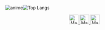 ![anime](https://media.discordapp.net/attachments/497958230396239878/1144263165794865244/pngegg11.png)![Top Langs](https://github-readme-stats.vercel.app/api/top-langs/?username=Miukiyn&layout=compact&theme=dracula)

<div align="center">
  <a href="https://www.instagram.com/miukiyn/"><img aling="center" alt="MacOS/IOS" height="30" width="30" src="https://upload.wikimedia.org/wikipedia/commons/thumb/a/a5/Instagram_icon.png/2048px-Instagram_icon.png"/>
  <a href="https://www.linkedin.com/in/miukiyn/"><img aling="center" alt="MacOS/IOS" height="30" width="30" src="https://cdn-icons-png.flaticon.com/512/174/174857.png"/>
  <a href="https://steamcommunity.com/id/justmiukin/"><img aling="center" alt="MacOS/IOS" height="30" width="30" src="https://upload.wikimedia.org/wikipedia/commons/c/c1/Steam_Logo.png"/>
</div>
